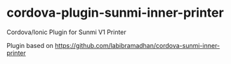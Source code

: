 # cordova-plugin-sunmi-inner-printer
Cordova/Ionic Plugin for Sunmi V1 Printer

Plugin based on https://github.com/labibramadhan/cordova-sunmi-inner-printer
